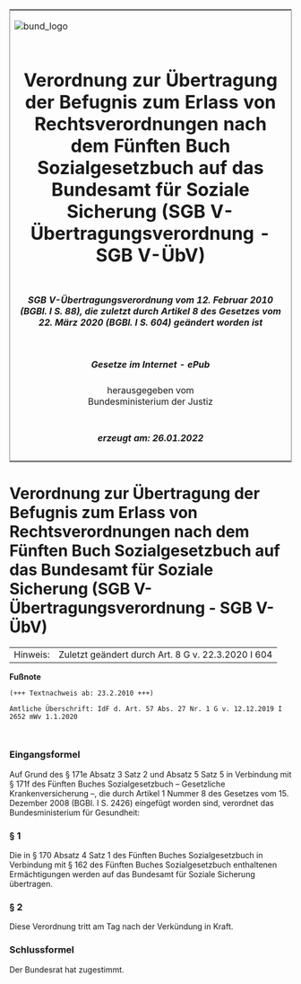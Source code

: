 <span id="DECKBLATT.html"></span>

<table border="0" frame="border" width="100%">

<tr valign="top">

<td align="left">

![bund\_logo](BfJ_2021_Web_de_de.gif)

</td>

<td align="right">

 

</td>

</tr>

<tr align="center" valign="middle">

<td colspan="2">

# Verordnung zur Übertragung der Befugnis zum Erlass von Rechtsverordnungen nach dem Fünften Buch Sozialgesetzbuch auf das Bundesamt für Soziale Sicherung (SGB V-Übertragungsverordnung - SGB V-ÜbV)

</td>

</tr>

<tr align="center" valign="middle">

<td colspan="2">

##### SGB V-Übertragungsverordnung vom 12. Februar 2010 (BGBl. I S. 88), die zuletzt durch Artikel 8 des Gesetzes vom 22. März 2020 (BGBl. I S. 604) geändert worden ist

</td>

</tr>

<tr align="center" valign="middle">

<td colspan="2">

  
  

##### Gesetze im Internet - ePub  
  
herausgegeben vom  
Bundesministerium der Justiz

</td>

</tr>

<tr align="center" valign="bottom">

<td colspan="2">

  
  

##### erzeugt am: 26.01.2022

</td>

</tr>

</table>

<span id="BJNR008800010.html"></span>

# Verordnung zur Übertragung der Befugnis zum Erlass von Rechtsverordnungen nach dem Fünften Buch Sozialgesetzbuch auf das Bundesamt für Soziale Sicherung (SGB V-Übertragungsverordnung - SGB V-ÜbV)

<div>

<div class="jnhtml">

|          |                                                    |
| -------- | -------------------------------------------------- |
| Hinweis: | Zuletzt geändert durch Art. 8 G v. 22.3.2020 I 604 |

</div>

</div>

<div>

  
**Fußnote**

<div class="jnhtml">

<div>

<div class="jurAbsatz">

  

``` 
(+++ Textnachweis ab: 23.2.2010 +++)
 
Amtliche Überschrift: IdF d. Art. 57 Abs. 27 Nr. 1 G v. 12.12.2019 I 2652 mWv 1.1.2020

 
```

</div>

</div>

</div>

</div>

<span id="BJNR008800010BJNE000100000.html"></span>

### Eingangsformel  

<div>

<div class="jnhtml">

<div>

<div class="jurAbsatz">

Auf Grund des § 171e Absatz 3 Satz 2 und Absatz 5 Satz 5 in Verbindung
mit § 171f des Fünften Buches Sozialgesetzbuch – Gesetzliche
Krankenversicherung –, die durch Artikel 1 Nummer 8 des Gesetzes vom 15.
Dezember 2008 (BGBl. I S. 2426) eingefügt worden sind, verordnet das
Bundesministerium für Gesundheit:

</div>

</div>

</div>

</div>

<span id="BJNR008800010BJNE000202126.html"></span>

### § 1  

<div>

<div class="jnhtml">

<div>

<div class="jurAbsatz">

Die in § 170 Absatz 4 Satz 1 des Fünften Buches Sozialgesetzbuch in
Verbindung mit § 162 des Fünften Buches Sozialgesetzbuch enthaltenen
Ermächtigungen werden auf das Bundesamt für Soziale Sicherung
übertragen.

</div>

</div>

</div>

</div>

<span id="BJNR008800010BJNE000300000.html"></span>

### § 2  

<div>

<div class="jnhtml">

<div>

<div class="jurAbsatz">

Diese Verordnung tritt am Tag nach der Verkündung in Kraft.

</div>

</div>

</div>

</div>

<span id="BJNR008800010BJNE000400000.html"></span>

### Schlussformel  

<div>

<div class="jnhtml">

<div>

<div class="jurAbsatz">

Der Bundesrat hat zugestimmt.

</div>

</div>

</div>

</div>
